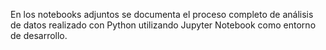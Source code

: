 En los notebooks adjuntos se documenta el proceso completo de análisis de datos realizado con Python utilizando Jupyter Notebook como entorno de desarrollo. 
